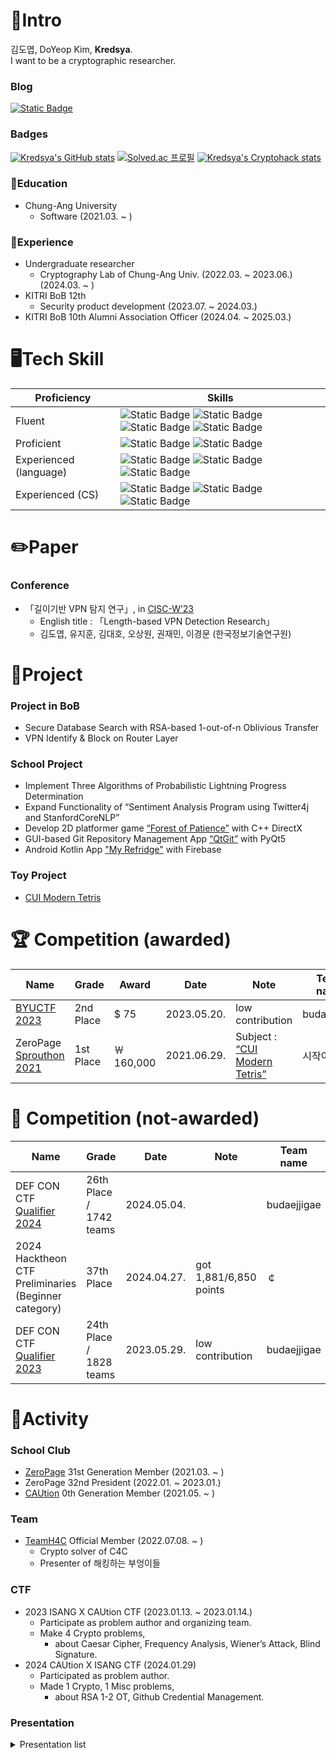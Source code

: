 # 📝Intro
김도엽, DoYeop Kim, **Kredsya**.   
I want to be a cryptographic researcher.

### Blog
[![Static Badge](https://img.shields.io/badge/Kredsya's_Notion-cccccc?style=for-the-badge&logo=notion&logoColor=000000&link=kredsya.notion.site)](https://kredsya.notion.site)

### Badges
[![Kredsya's GitHub stats](https://github-readme-stats.vercel.app/api?username=Kredsya&show_icons=true&theme=tokyonight)](https://github.com/Kredsya)
[![Solved.ac 프로필](http://mazassumnida.wtf/api/v2/generate_badge?boj=clock)](https://solved.ac/clock)
[![Kredsya's Cryptohack stats](https://github.com/user-attachments/assets/14be44dd-003a-4dd6-af04-e5b06f5e2d81)](https://cryptohack.org/user/Kredsya/)

### 🏫Education
- Chung-Ang University
  - Software (2021.03. ~ )

### 🏢Experience
- Undergraduate researcher
  - Cryptography Lab of Chung-Ang Univ. (2022.03. ~ 2023.06.) (2024.03. ~ )
- KITRI BoB 12th
  - Security product development (2023.07. ~ 2024.03.)
- KITRI BoB 10th Alumni Association Officer (2024.04. ~ 2025.03.)

# 🖥️Tech Skill
| Proficiency | Skills |
| --- | --- |
| Fluent | ![Static Badge](https://img.shields.io/badge/C-A8B9CC?style=for-the-badge&logo=C&logoColor=ffffff) ![Static Badge](https://img.shields.io/badge/C%2B%2B-00599C?style=for-the-badge&logo=C%2B%2B&logoColor=ffffff) ![Static Badge](https://img.shields.io/badge/Python-3776AB?style=for-the-badge&logo=Python&logoColor=ffffff) ![Static Badge](https://img.shields.io/badge/Git-F05032?style=for-the-badge&logo=Git&logoColor=ffffff) |
| Proficient | ![Static Badge](https://img.shields.io/badge/github-181717?style=for-the-badge&logo=Github&logoColor=ffffff) ![Static Badge](https://img.shields.io/badge/wireshark-1679A7?style=for-the-badge&logo=wireshark&logoColor=ffffff) |
| Experienced (language) | ![Static Badge](https://img.shields.io/badge/java-FFFFFF?style=for-the-badge&logo=openjdk&logoColor=000000) ![Static Badge](https://img.shields.io/badge/kotlin-7F52FF?style=for-the-badge&logo=kotlin&logoColor=ffffff) ![Static Badge](https://img.shields.io/badge/rust-000000?style=for-the-badge&logo=rust&logoColor=ffffff) |
| Experienced (CS) | ![Static Badge](https://img.shields.io/badge/mysql-4479A1?style=for-the-badge&logo=mysql&logoColor=ffffff) ![Static Badge](https://img.shields.io/badge/unity-FFFFFF?style=for-the-badge&logo=unity&logoColor=000000) ![Static Badge](https://img.shields.io/badge/arduino-00878F?style=for-the-badge&logo=arduino&logoColor=ffffff) |

# ✏️Paper
### Conference
- 「길이기반 VPN 탐지 연구」,  in [CISC-W’23](https://www.manuscriptlink.com/society/kiisc/conference/ciscw2023)
    - English title : 「Length-based VPN Detection Research」
    - 김도엽, 유지훈, 김대호, 오상원, 권재민, 이경문 (한국정보기술연구원)

# 📎Project
### Project in BoB
- Secure Database Search with RSA-based 1-out-of-n Oblivious Transfer
- VPN Identify & Block on Router Layer

### School Project
- Implement Three Algorithms of Probabilistic Lightning Progress Determination
- Expand Functionality of “Sentiment Analysis Program using Twitter4j and StanfordCoreNLP”
- Develop 2D platformer game [“Forest of Patience”](https://github.com/Kredsya/OOP-Proj4) with C++ DirectX
- GUI-based Git Repository Management App [“QtGit”](https://github.com/Kredsya/qtgit) with PyQt5
- Android Kotlin App ["My Refridge"](https://github.com/Mobile-app-development-2024-2/myfridge) with Firebase

### Toy Project
- [CUI Modern Tetris](https://github.com/Kredsya/TetrisForSproutThon)

# 🏆 Competition (awarded)

| Name | Grade | Award | Date | Note | Team name |
| --- | --- | --- | --- | --- | --- |
| [BYUCTF 2023](https://ctftime.org/event/1935) | 2nd Place | $ 75 | 2023.05.20. | low contribution | budaejjigae |
| ZeroPage [Sprouthon 2021](https://wiki.zeropage.org/wiki.php/새싹교실/2021) | 1st Place | ￦ 160,000 | 2021.06.29. | Subject : [“CUI Modern Tetris”](https://github.com/Kredsya/TetrisForSproutThon) | 시작이반 |

# 🏇 Competition (not-awarded)

| Name | Grade | Date | Note | Team name |
| --- | --- | --- | --- | --- |
| DEF CON CTF [Qualifier 2024](https://quals.2024.nautilus.institute/scoreboard.html) | 26th Place / 1742 teams | 2024.05.04. |  | budaejjigae |
| 2024 Hacktheon CTF Preliminaries (Beginner category) | 37th Place | 2024.04.27. | got 1,881/6,850 points | ￠ |
| DEF CON CTF [Qualifier 2023](https://quals.2023.nautilus.institute/scoreboard.html) | 24th Place / 1828 teams | 2023.05.29. | low contribution | budaejjigae |

# 🏃Activity
### School Club
- [ZeroPage](https://wiki.zeropage.org/wiki.php) 31st Generation Member (2021.03. ~ )
- ZeroPage 32nd President (2022.01. ~ 2023.01.)
- [CAUtion](https://www.notion.so/a4760404740c4a769891ab351298fbc3?pvs=21) 0th Generation Member (2021.05. ~ )

### Team
- [TeamH4C](https://teamh4c.com/) Official Member (2022.07.08. ~ )
    - Crypto solver of C4C
    - Presenter of 해킹하는 부엉이들

### CTF
- 2023 ISANG X CAUtion CTF (2023.01.13. ~ 2023.01.14.)
    - Participate as problem author and organizing team.
    - Make 4 Crypto problems,
        - about Caesar Cipher, Frequency Analysis, Wiener’s Attack, Blind Signature.
- 2024 CAUtion X ISANG CTF (2024.01.29)
    - Participated as problem author.
    - Made 1 Crypto, 1 Misc problems,
        - about RSA 1-2 OT, Github Credential Management.


### Presentation

<details>
<summary>Presentation list</summary>
<div markdown="1">
1. Number Theory Revisited in RSA Encryption Process (at a high school student level), at Hungjin High School Mathmatics Exploration Event (2019.07.16.)<br>
2. Algorithmization of Number Theory used in RSA, at Hungjin High School Mathmatics Exploration Competition (2020.11.)<br>
3. Things I Learned While Implementing RSA, at ZeroPage OMS (2021.05.19.)<br>
4. <a href="https://zeropage.org/seminar/119391">How to Solve Baekjoon #9267</a>, at ZeroPage OMS (2021.09.08.)<br>
5. <a href="https://youtu.be/UX4ihuSMkJE">How to Attack RSA Cryptosystem</a>, at ZeroPage Devils Camp 2022 (2022.07.14.)<br>
6. Twenty Years of Attacks on the RSA Cryptosystem, at Cryptography Lab Seminar (2022.07.05., 2022.08.23.)<br>
7. Understanding Wiener’s Attack from the Implementation Side, at ZeroPage OMS (2022.11.09.)<br>
8. <a href="https://youtu.be/j_4pZaPFK1k">RSA Tutorial with Calculator for Newbies</a>, at 제4회 해킹하는 부엉이들 뉴비 웹세미나 (2022.12.17.)<br>
9. What Do CTF Organizers Do? (Review from ISANG X CAUtion CTF Organizing Team), at ZeroPage OMS (2023.02.15.)<br>
10. Updatable Private Set Intersection, at Cryptography Lab Seminar (2022.10.13., 2023.02.01., 2023.03.24.)<br>
11. How To Get Intersection Without Knowing the Elements of Two Sets (UPSI Reveiw), at ZeroPage OMS (2023.05.08.)<br>
12. Write-up of Crypto Problems of CTF, at Cryptography Lab Seminar (2023.05.26.)<br>
13. CTF Crypto Introduction: Just the Basics, at CAUtion 2nd Internal Seminar (2023.05.31.)<br>
14. <a href="https://youtu.be/mZoJiramG78">OT(Oblivious Transfer) Presentation</a>, at ZeroPage Devils Camp 2023 (2023.06.30.)<br>
15. Exploring the Detailed Process of RSA in Action, at 2023 CCA 2nd Summer Seminar For newbies (2023.08.06.)<br>
16. Blocking OpenVPN(TCP) Protocol <a href="https://youtu.be/OhqG01gYHzY?si=PysizoS1O-1R0oFm">Demo Video</a>, at BoB Project 1st Presentation (2023.10.28.)<br>
17. Length-based VPN Detection Research, at <a href="https://manuscriptlink-society-file.s3.ap-northeast-1.amazonaws.com/kiisc/conference/ciscw2023/(%EC%B5%9C%EC%A2%85)+2023+%EB%8F%99%EA%B3%84%ED%95%99%EC%88%A0%EB%8C%80%ED%9A%8C+%ED%94%84%EB%A1%9C%EA%B7%B8%EB%9E%A8%EB%B6%81+v4.pdf">CISC-W’23 Interactive Session</a> (2023.12.2.)<br>
18. VPN Identify & Block on Router Layer, at BoB Project Final Presentation (2023.12.16.)<br>
19. Let’s kill TCP connection, at ZeroPage OMS (2024.03.20.)<br>
20. MEDS (Matrix Equivalence Digital Signature), at Cryptography Lab Seminar (2024.07.31.)<br>
</div>
</details>
